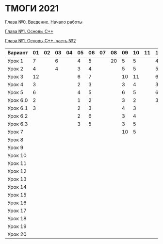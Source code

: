# ТМОГИ 2021

[Глава №0. Введение. Начало работы](https://drive.google.com/drive/folders/1q9ILkl6kPBrzqY5IDAdt2iB8K4RCu3_s)

[Глава №1. Основы C++](https://drive.google.com/drive/folders/1dMwYSpwDyVjM3WYAmFnPbQyAa7Ku27ae?usp=sharing)

[Глава №1. Основы C++. часть №2](https://drive.google.com/drive/folders/1fXnj1Y5SFlGWLntIE1J1n9CxaEfAoDRt?usp=sharing)

| Вариант  | 01 | 02 | 03 | 04 | 05 | 06 | 07 | 08 | 09 | 10 | 11 | 12 | 13 | 14 | 15 | 16 | 17 | 18 | 19 | 20 |
| -------  | -- | -- | -- | -- | -- | -- | -- | -- | -- | -- | -- | -- | -- | -- | -- | -- | -- | -- | -- | -- |
| Урок 1   |  7 |    |  6 |    | 4  |  5 |    | 20 |  5 | 5  |    |  4 |    | 4  |  5 |  4 |  6 |  5 |  4 |    |
| Урок 2   |  4 |    |  4 |    | 3  |  4 |    |    |  5 | 5  |    |  5 |    | 2  |  4 |  2 |  4 |  3 |  5 |    |
| Урок 3   | 12 |    |    |    | 6  |  7 |    |    | 10 | 11 |    |  6 |    | 6  | 11 |  6 |  8 | 10 |    |    |
| Урок 4   |  3 |    |    |    | 2  |  3 |    |    |  3 | 4  |    |  3 |    | 2  |  2 |  2 |  4 |  8 |    |    |
| Урок 5   |  6 |    |    |    | 4  |  5 |    |    |  6 | 5  |    |  6 |    | 5  |  6 |  5 |  8 | 14 |    |    |
| Урок 6.0 |  2 |    |    |    | 1  |  2 |    |    |  3 | 2  |    |  3 |    | 1  |  2 |  1 |  2 |  2 |    |    |
| Урок 6.1 |  3 |    |    |    | 2  |  3 |    |    |  4 | 3  |    |    |    | 1  |  3 |  2 |  4 |  5 |    |    |
| Урок 6.2 |    |    |    |    | 2  |  6 |    |    |  3 | 4  |    |    |    | 3  |  3 |  3 |  3 |  4 |    |    |
| Урок 6.3 |    |    |    |    | 3  |  5 |    |    |  3 | 5  |    |    |    | 2  |  2 |  3 |  4 |  5 |    |    |
| Урок 7   |    |    |    |    |    |    |    |    | 10 | 5  |    |    |    | 3  |  9 |  3 |    |    |    |    |
| Урок 8   |    |    |    |    |    |    |    |    |    |    |    |    |    |    |  6 |    |    |    |    |    |
| Урок 9   |    |    |    |    |    |    |    |    |    |    |    |    |    |    |  8 |    |    |    |    |    |
| Урок 10  |    |    |    |    |    |    |    |    |    |    |    |    |    |    |  6 |    |    |    |    |    |
| Урок 11  |    |    |    |    |    |    |    |    |    |    |    |    |    |    |  4 |    |    |    |    |    |
| Урок 12  |    |    |    |    |    |    |    |    |    |    |    |    |    |    | 10 |    |    |    |    |    |
| Урок 13  |    |    |    |    |    |    |    |    |    |    |    |    |    |    |  7 |    |    |    |    |    |
| Урок 14  |    |    |    |    |    |    |    |    |    |    |    |    |    |    |  3 |    |    |    |    |    |
| Урок 15  |    |    |    |    |    |    |    |    |    |    |    |    |    |    |  4 |    |    |    |    |    |
| Урок 16  |    |    |    |    |    |    |    |    |    |    |    |    |    |    |  5 |    |    |    |    |    |
| Урок 17  |    |    |    |    |    |    |    |    |    |    |    |    |    |    |  3 |    |    |    |    |    |
| Урок 18  |    |    |    |    |    |    |    |    |    |    |    |    |    |    |    |    |    |    |    |    |
| Урок 19  |    |    |    |    |    |    |    |    |    |    |    |    |    |    |    |    |    |    |    |    |
| Урок 20  |    |    |    |    |    |    |    |    |    |    |    |    |    |    |    |    |    |    |    |    |
